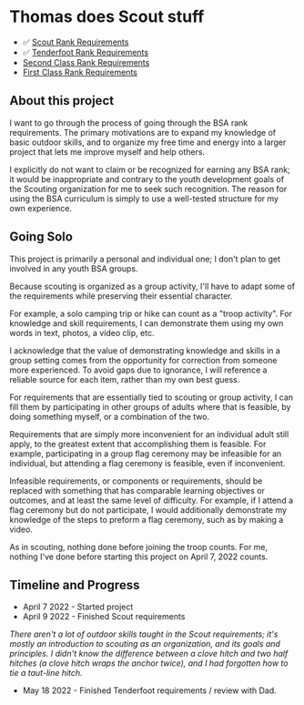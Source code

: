 # Thomas does Scout stuff

* ✅ [Scout Rank Requirements](./01-Scout.md)
* ✅ [Tenderfoot Rank Requirements](./02-Tenderfoot.md)
* [Second Class Rank Requirements](./03-Second-Class.md)
* [First Class Rank Requirements](./04-First-Class.md)

## About this project
I want to go through the process of going through the BSA rank requirements. The primary motivations are to expand my knowledge of basic outdoor skills, and to organize my free time and energy into a larger project that lets me improve myself and help others.  

I explicitly do not want to claim or be recognized for earning any BSA rank; it would be inappropriate and contrary to the youth development goals of the Scouting organization for me to seek such recognition. The reason for using the BSA curriculum is simply to use a well-tested structure for my own experience.

## Going Solo

This project is primarily a personal and individual one; I don't plan to get involved in any youth BSA groups. 

Because scouting is organized as a group activity, I'll have to adapt some of the requirements while preserving their essential character.  

For example, a solo camping trip or hike can count as a "troop activity". For knowledge and skill requirements, I can demonstrate them using my own words in text, photos, a video clip,  etc.  

I acknowledge that the value of demonstrating knowledge and skills in a group setting comes from the opportunity for correction from someone more experienced. To avoid gaps due to ignorance, I will reference a reliable source for each item, rather than my own best guess.

For requirements that are essentially tied to scouting or group activity, I can fill them by participating in other groups of adults where that is feasible, by doing something myself, or a combination of the two. 

Requirements that are simply more inconvenient for an individual adult still apply, to the greatest extent that accomplishing them is feasible. For example, participating in a group flag ceremony may be infeasible for an individual, but attending a flag ceremony is feasible, even if inconvenient.  

Infeasible requirements, or components or requirements, should be replaced with something that has comparable learning objectives or outcomes, and at least the same level of difficulty. For example, if I attend a flag ceremony but do not participate, I would additionally demonstrate my knowledge of the steps to preform a flag ceremony, such as by making a video.

As in scouting, nothing done before joining the troop counts. For me, nothing I've done before starting this project on April 7, 2022 counts.


## Timeline and Progress

- April 7 2022 - Started project
- April 9 2022 - Finished Scout requirements

*There aren't a lot of outdoor skills taught in the Scout requirements; it's mostly an introduction to scouting as an organization, and its goals and principles. I didn't know the difference between a clove hitch and two half hitches (a clove hitch wraps the anchor twice), and I had forgotten how to tie a taut-line hitch.*

- May 18 2022 - Finished Tenderfoot requirements / review with Dad.
